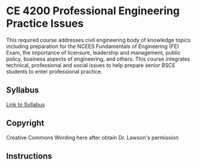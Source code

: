 # CE 4200 Professional Engineering Practice Issues 

This required course addresses civil engineering body of
knowledge topics including preparation for the NCEES
Fundamentals of Engineering (FE) Exam, the importance of
licensure, leadership and management, public policy,
business aspects of engineering, and others. This course
integrates technical, professional and social issues to help
prepare senior BSCE students to enter professional practice.

## Syllabus

[Link to Syllabus](http://54.243.252.9/ce-4200-webroot/0-Syllabus/ce-4200-2023-1-syllabus.html)

## Copyright

Creative Commons Wording here after obtain Dr. Lawson's permission

## Instructions